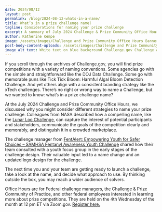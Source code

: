 ```yaml
---
date: 2024/08/12
layout: post
permalink: /blog/2024-08-12-whats-in-a-name/
title: What’s in a prize challenge name? 
tagline: Considerations for naming your prize challenge
excerpt: A summary of July 2024 Challenge & Prize Community Office Hour discussion on naming prize challenges.
author: Katherine Kempe
image: /assets/images/Challenge and Prize Community Office Hours Banner.png
post-body-content-uploads: /assets/images/Challenge and Prize Community Office Hours Banner.png
image_alt_text: White text on blue background Challenge.gov Challenge and Prize Community Office Hours 4th Wednesday of each month 12 PM ET
---
```


<p>If you scroll through the archives of Challenge.gov, you will find prize competitions with a variety of naming conventions. Some agencies go with the simple and straightforward like the DOJ Data Challenge. Some go with memorable puns like Tick Tick Bloom: Harmful Algal Bloom Detection Challenge. And yet others align with a consistent branding strategy like the xTech challenges. There’s no right or wrong way to name a Challenge, but we wanted to know: what’s in a prize challenge name?</p> 
<p>At the July 2024 Challenge and Prize Community Office Hours, we discussed why you might consider different strategies to name your prize challenge. Colleagues from NASA described how a compelling name, like the <a href="https://www.herox.com/LunarLoo/teams">Lunar Loo Challenge</a>, can capture the interest of potential participants and stakeholders, communicate the goals of the competition clearly and memorably, and distinguish it in a crowded marketplace.</p> 
<p>The challenge manager from <a href="https://www.challenge.gov/?challenge=fentalert-empowering-youth-for-safer-choices---samhsa-fentanyl-awareness-youth-challenge">FentAlert: Empowering Youth for Safer Choices – SAMHSA Fentanyl Awareness Youth Challenge</a> shared how their team consulted with a youth focus group in the early stages of the challenge design. Their valuable input led to a name change and an updated logo design for the challenge.</p>
<p>The next time you and your team are getting ready to launch a challenge, take a look at the name, and decide what approach to use. By thinking outside the box, you may reach a wider audience of solvers.</p> 
<p>Office Hours are for Federal challenge managers, the Challenge & Prize Community of Practice, and other federal employees interested in learning more about prize competitions. They are held on the 4th Wednesday of the month at 12 pm ET via Zoom.gov. <a href="https://gsa.zoomgov.com/meeting/register/vJIscOuurjkuGRsY2rziMZDcn5cGAVax8XM#/registration">Register here.</a></p>
